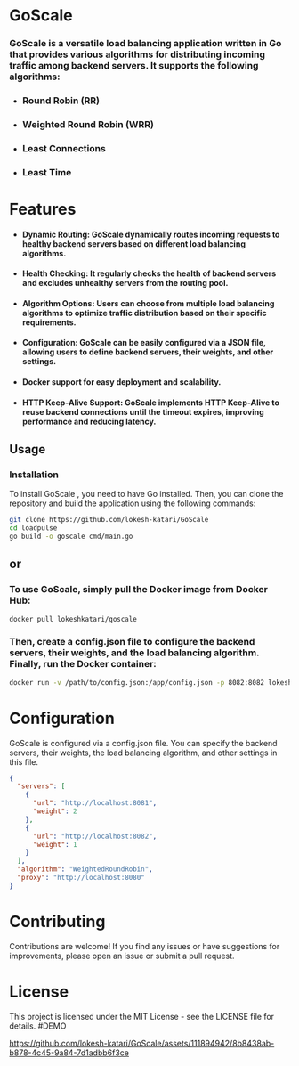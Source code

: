 # GoScale

### GoScale is a versatile load balancing application written in Go that provides various algorithms for distributing incoming traffic among backend servers. It supports the following algorithms:

- ### Round Robin (RR)
- ### Weighted Round Robin (WRR)
- ### Least Connections
- ### Least Time

# Features

- #### Dynamic Routing: GoScale dynamically routes incoming requests to healthy backend servers based on different load balancing algorithms.
- #### Health Checking: It regularly checks the health of backend servers and excludes unhealthy servers from the routing pool.
- #### Algorithm Options: Users can choose from multiple load balancing algorithms to optimize traffic distribution based on their specific requirements.
- #### Configuration: GoScale can be easily configured via a JSON file, allowing users to define backend servers, their weights, and other settings.
- #### Docker support for easy deployment and scalability.
- #### HTTP Keep-Alive Support: GoScale implements HTTP Keep-Alive to reuse backend connections until the timeout expires, improving performance and reducing latency.

## Usage

### Installation

To install GoScale , you need to have Go installed. Then, you can clone the repository and build the application using the following commands:

```bash
git clone https://github.com/lokesh-katari/GoScale
cd loadpulse
go build -o goscale cmd/main.go
```

## or

### To use GoScale, simply pull the Docker image from Docker Hub:

```bash
docker pull lokeshkatari/goscale

```

### Then, create a config.json file to configure the backend servers, their weights, and the load balancing algorithm. Finally, run the Docker container:

```bash
docker run -v /path/to/config.json:/app/config.json -p 8082:8082 lokeshkatari/goscale:latest

```

# Configuration

GoScale is configured via a config.json file. You can specify the backend servers, their weights, the load balancing algorithm, and other settings in this file.

```json
{
  "servers": [
    {
      "url": "http://localhost:8081",
      "weight": 2
    },
    {
      "url": "http://localhost:8082",
      "weight": 1
    }
  ],
  "algorithm": "WeightedRoundRobin",
  "proxy": "http://localhost:8080"
}
```

# Contributing

Contributions are welcome! If you find any issues or have suggestions for improvements, please open an issue or submit a pull request.

# License
This project is licensed under the MIT License - see the LICENSE file for details.
#DEMO

https://github.com/lokesh-katari/GoScale/assets/111894942/8b8438ab-b878-4c45-9a84-7d1adbb6f3ce
